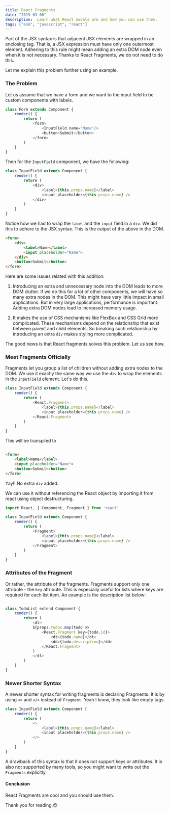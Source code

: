 ```yaml
---
title: React Fragments
date: "2019-03-06"
description:  Learn what React modals are and how you can use them.
tags: ["es6", "javascript", "react"]
---
```


Part of the JSX syntax is that adjacent JSX elements are wrapped in an enclosing tag. That is, a JSX expression must have only one outermost element. Adhering to this rule might mean adding an extra DOM node even when it is not necessary. Thanks to React Fragments, we do not need to do this. 

Let me explain this problem further using an example.

<h3>The Problem</h3>

Let us assume that we have a form and we want to the input field to be custom components with labels. 

```js
class Form extends Component {
    render() {
        return (
            <form>
                <InputField name="Name"/>
                <button>Submit</button>
            </form>
        )
    }
}
```

Then for the `InputField` component, we have the following:

```js
class InputField extends Component {
    render() {
        return (
            <div>
                <label>{this.props.name}</label>
                <input placeholder={this.props.name} />
            </div>
        )
    }
}
```

Notice how we had to wrap the `label` and the `input` field in a `div`. We did this to adhere to the JSX syntax. This is the output of the above in the DOM.

```html
<form>
    <div>
        <label>Name</label>
        <input placeholder="Name">
    </div>
    <button>Submit</button>
</form>
```

Here are some issues related with this addition:

1. Introducing an extra and unnecessary node into the DOM leads to more DOM clutter.  If we do this for a lot of other components, we will have so many extra nodes in the DOM. This might have very little impact in small applications. But in very large applications, performance is important. Adding extra DOM nodes lead to increased memory usage.  

2. It makes the use of CSS mechanisms like FlexBox and CSS Grid more complicated. These mechanisms depend on the relationship that exist between parent and child elements. So breaking such relationship by introducing an extra `div` makes styling more complicated.

The good news is that React fragments solves this problem. Let us see how.

<h3>Meet Fragments Officially </h3>

Fragments let you group a list of children without adding extra nodes to the DOM. We use it exactly the same way we use the `div` to wrap the elements in the `InputField` element. Let's do this. 

```js
class InputField extends Component {
    render() {
        return (
            <React.Fragment>
                <label>{this.props.name}</label>
                <input placeholder={this.props.name} />
            </React.Fragment>
        )
    }
}

```

This will be transpiled to

```html

<form>
    <label>Name</label>
    <input placeholder="Name">
    <button>Submit</button>
</form>

```
Yay!! No extra `div` added.

We can use it without referencing the React object by importing it from react using object destructuring.

```js
import React, { Component, Fragment } from 'react'

class InputField extends Component {
    render() {
        return (
            <Fragment>
                <label>{this.props.name}</label>
                <input placeholder={this.props.name} />
            </Fragment>
        )
    }
}
```

<h3>Attributes of the Fragment</h3>

Or rather, the attribute of the fragments. Fragments support only one attribute - the `key` attribute. This is especially useful for lists where keys are required for each list item. An example is the description list below:

```js

class TodoList extend Component {
    render() {
        return (
            <dl>
            ${props.todos.map(todo =>
                <React.Fragment key={todo.id}>
                    <dt>{todo.name}</dt>
                    <dd>{todo.description}</dd>
                </React.Fragment>
            )
            </dl>
        )
    }
}

```

<h3>Newer Shorter Syntax </h3>

A newer shorter syntax for writing fragments is declaring Fragments. It is by using `<>` and `</>` instead of `Fragment`. Yeah I know, they look like empty tags.

```js
class InputField extends Component {
    render() {
        return (
            <>
                <label>{this.props.name}</label>
                <input placeholder={this.props.name} />
            </>
        )
    }
}
```

A drawback of this syntax is that it does not support keys or attributes. It is also not supported by many tools, so you might want to write out the `Fragments` explicitly.


<h4>Conclusion</h4>
React Fragments are cool and you should use them.

Thank you for reading.😊